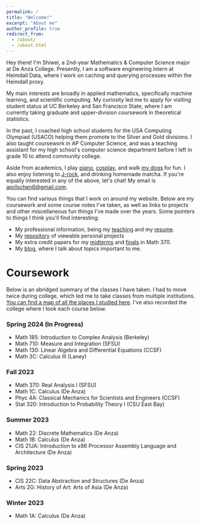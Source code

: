 ```yaml
---
permalink: /
title: "Welcome!"
excerpt: "About me"
author_profile: true
redirect_from: 
  - /about/
  - /about.html
---
```


Hey there! I'm Shiwei, a 2nd-year Mathematics & Computer Science major at De Anza College. Presently, I am a software engineering intern at Heimdall Data, where I work on caching and querying processes within the Heimdall proxy.

My main interests are broadly in applied mathematics, specifically machine learning, and scientific computing. My curiosity led me to apply for visiting student status at UC Berkeley and San Francisco State, where I am currently taking graduate and upper-division coursework in theoretical statistics.

In the past, I coached high school students for the USA Computing Olympiad (USACO) helping them promote to the Silver and Gold divisions. I also taught coursework in AP Computer Science, and was a teaching assistant for my high school's computer science department before I left in grade 10 to attend community college.

Aside from academics, I play [piano](https://www.youtube.com/channel/UCAdBU-8zvj-W6T5hzwg3VrA), [cosplay](https://www.youtube.com/watch?v=dQw4w9WgXcQ), and walk [my dogs](https://www.instagram.com/inothedoggo/) for fun. I also enjoy listening to [J-rock](https://www.youtube.com/playlist?list=PLnsZ9UjamIkTBK26_Nt_6wurpP1opkfr2), and drinking homemade matcha. If you're equally interested in any of the above, let's chat! My email is [aprilschen6@gmail.com](mailto:aprilschen6@gmail.com).

You can find various things that I work on around my website. Below are my coursework and some course notes I've taken, as well as links to projects and other miscellaneous fun things I've made over the years. Some pointers to things I think you'll find interesting:

 - My professional information, being my [teaching](/teaching) and my [resume](/files/resume.pdf).
 - My [repository](https://github.com/aprilschen) of viewable personal projects
 - My extra credit papers for my [midterms](/files/math370midterm.pdf) and [finals](/files/math370final.pdf) in Math 370.
 - My [blog](/year-archive), where I talk about topics important to me.

Coursework
======
Below is an abridged summary of the classes I have taken. I had to move twice during college, which led me to take classes from multiple institutions. [You can find a map of all the places I studied here](https://www.google.com/maps/d/u/0/edit?mid=1K0NMvEEmINhwXccseOiFNXS8M_5wTiM&usp=sharing). I've also recorded the college where I took each course below.


### Spring 2024 (In Progress)
 - Math 185: Introduction to Complex Analysis (Berkeley)
 - Math 710: Measure and Integration (SFSU)
 - Math 130: Linear Algebra and Differential Equations (CCSF)
 - Math 3C: Calculus III (Laney)

### Fall 2023
 - Math 370: Real Analysis I (SFSU)
 - Math 1C: Calculus (De Anza)
 - Phyc 4A: Classical Mechanics for Scientists and Engineers (CCSF)
 - Stat 320: Introduction to Probability Theory I (CSU East Bay)

### Summer 2023
 - Math 22: Discrete Mathematics (De Anza)
 - Math 1B: Calculus (De Anza)
 - CIS 21JA: Introduction to x86 Processor Assembly Language and Architecture (De Anza)

### Spring 2023
 - CIS 22C: Data Abstraction and Structures (De Anza)
 - Arts 2G: History of Art: Arts of Asia (De Anza)

### Winter 2023
 - Math 1A: Calculus (De Anza)